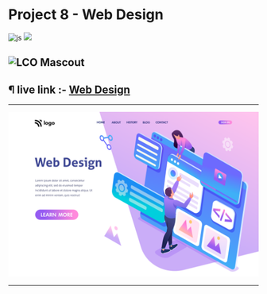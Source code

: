 # Project 8 - Web Design

![js](https://img.shields.io/badge/JS-Bootcamp-yellow) ![](https://img.shields.io/badge/HTML-Project_8-green)

## ![LCO Mascout](https://learncodeonline.in/mascot.png)

## ¶ live link :- [Web Design](https://assignment-8-webdesign.netlify.app/)

---

![preview](./images/8.png)

---
